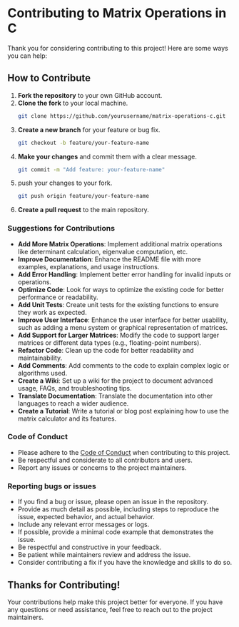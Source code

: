 # Contributing to Matrix Operations in C

Thank you for considering contributing to this project! Here are some ways you can help:

## How to Contribute

1. **Fork the repository** to your own GitHub account.
2. **Clone the fork** to your local machine.
   ```bash
   git clone https://github.com/yourusername/matrix-operations-c.git
3. **Create a new branch** for your feature or bug fix.
   ```bash
   git checkout -b feature/your-feature-name
4. **Make your changes** and commit them with a clear message.
   ```bash
   git commit -m "Add feature: your-feature-name"
5. push your changes to your fork.
   ```bash
   git push origin feature/your-feature-name
6. **Create a pull request** to the main repository.


### Suggestions for Contributions 

- **Add More Matrix Operations**: Implement additional matrix operations like determinant calculation, eigenvalue computation, etc.
- **Improve Documentation**: Enhance the README file with more examples, explanations, and usage instructions.
- **Add Error Handling**: Implement better error handling for invalid inputs or operations.
- **Optimize Code**: Look for ways to optimize the existing code for better performance or readability.
- **Add Unit Tests**: Create unit tests for the existing functions to ensure they work as expected.
- **Improve User Interface**: Enhance the user interface for better usability, such as adding a menu system or graphical representation of matrices.
- **Add Support for Larger Matrices**: Modify the code to support larger matrices or different data types (e.g., floating-point numbers).
- **Refactor Code**: Clean up the code for better readability and maintainability.
- **Add Comments**: Add comments to the code to explain complex logic or algorithms used.
- **Create a Wiki**: Set up a wiki for the project to document advanced usage, FAQs, and troubleshooting tips.
- **Translate Documentation**: Translate the documentation into other languages to reach a wider audience.
- **Create a Tutorial**: Write a tutorial or blog post explaining how to use the matrix calculator and its features.


### Code of Conduct
- Please adhere to the [Code of Conduct](CODE_OF_CONDUCT.md) when contributing to this project.
- Be respectful and considerate to all contributors and users.
- Report any issues or concerns to the project maintainers.

### Reporting bugs or issues
- If you find a bug or issue, please open an issue in the repository.
- Provide as much detail as possible, including steps to reproduce the issue, expected behavior, and actual behavior.
- Include any relevant error messages or logs.
- If possible, provide a minimal code example that demonstrates the issue.
- Be respectful and constructive in your feedback.
- Be patient while maintainers review and address the issue.
- Consider contributing a fix if you have the knowledge and skills to do so.

## Thanks for Contributing!
Your contributions help make this project better for everyone. If you have any questions or need assistance, feel free to reach out to the project maintainers.
 
